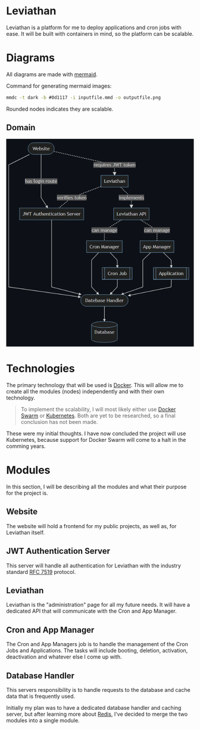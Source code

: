 # Leviathan
Leviathan is a platform for me to deploy applications and cron jobs with ease. It will be built with containers in mind, so the platform can be scalable.

# Diagrams
All diagrams are made with [mermaid](https://mermaid-js.github.io/mermaid/#/).

Command for generating mermaid images:
```bat
mmdc -t dark -b #0d1117 -i inputfile.mmd -o outputfile.png
```

Rounded nodes indicates they are scalable.

## Domain
![](diagrams/domain.png)

# Technologies
The primary technology that will be used is [Docker](https://www.docker.com/). This will allow me to create all the modules (nodes) independently and with their own technology.

> To implement the scalability, I will most likely either use [Docker Swarm](https://docs.docker.com/engine/swarm/) or [Kubernetes](https://kubernetes.io/). Both are yet to be researched, so a final conclusion has not been made.

These were my initial thoughts. I have now concluded the project will use Kubernetes, because support for Docker Swarm will come to a halt in the comming years.

# Modules
In this section, I will be describing all the modules and what their purpose for the project is.

## Website
The website will hold a frontend for my public projects, as well as, for Leviathan itself.

## JWT Authentication Server
This server will handle all authentication for Leviathan with the industry standard [RFC 7519](https://jwt.io/) protocol.

## Leviathan
Leviathan is the "administration" page for all my future needs. It will have a dedicated API that will communicate with the Cron and App Manager.

## Cron and App Manager
The Cron and App Managers job is to handle the management of the Cron Jobs and Applications. The tasks will include booting, deletion, activation, deactivation and whatever else I come up with.

## Database Handler
This servers responsibility is to handle requests to the database and cache data that is frequently used.

Initially my plan was to have a dedicated database handler and caching server, but after learning more about [Redis](https://redis.io/), I've decided to merge the two modules into a single module.